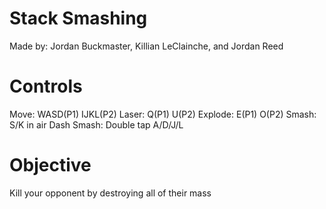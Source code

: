 
# Stack Smashing
Made by: Jordan Buckmaster, Killian LeClainche, and Jordan Reed

# Controls
Move: WASD(P1) IJKL(P2)
Laser: Q(P1) U(P2)
Explode: E(P1) O(P2)
Smash: S/K in air
Dash Smash: Double tap A/D/J/L

# Objective
Kill your opponent by destroying all of their mass
